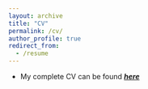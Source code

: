 ```yaml
---
layout: archive
title: "CV"
permalink: /cv/
author_profile: true
redirect_from:
  - /resume
---
```


* My complete CV can be found [_**here**_]()
